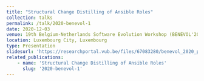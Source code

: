 ```yaml
---
title: "Structural Change Distilling of Ansible Roles"
collection: talks
permalink: /talk/2020-benevol-1
date: 2020-12-03
venue: 19th Belgium-Netherlands Software Evolution Workshop (BENEVOL'20)
location: Luxembourg City, Luxembourg
type: Presentation
slidesurl: 'https://researchportal.vub.be/files/67083280/benevol_2020_paper_18_slides.pdf'
related_publications:
    - name: 'Structural Change Distilling of Ansible Roles'
      slug: '2020-benevol-1'
---
```

